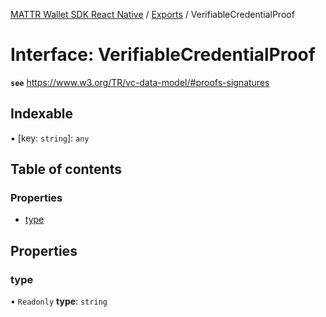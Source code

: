 [MATTR Wallet SDK React Native](../README.md) / [Exports](../modules.md) / VerifiableCredentialProof

# Interface: VerifiableCredentialProof

**`see`** https://www.w3.org/TR/vc-data-model/#proofs-signatures

## Indexable

▪ [key: `string`]: `any`

## Table of contents

### Properties

- [type](VerifiableCredentialProof.md#type)

## Properties

### type

• `Readonly` **type**: `string`
